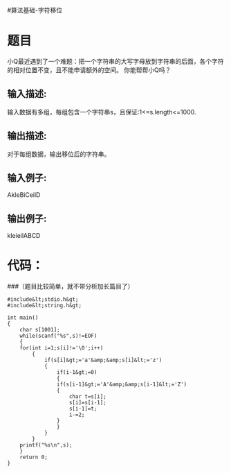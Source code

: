 #算法基础-字符移位
# 题目

小Q最近遇到了一个难题：把一个字符串的大写字母放到字符串的后面，各个字符的相对位置不变，且不能申请额外的空间。 你能帮帮小Q吗？

## 输入描述:

>  
 输入数据有多组，每组包含一个字符串s，且保证:1&lt;=s.length&lt;=1000. 


## 输出描述:

>  
 对于每组数据，输出移位后的字符串。 


## 输入例子:

>  
 AkleBiCeilD 


## 输出例子:

>  
 kleieilABCD 


# 代码：

###（题目比较简单，就不带分析加长篇目了）

```
#include&lt;stdio.h&gt;
#include&lt;string.h&gt;

int main()
{
    char s[1001];
    while(scanf("%s",s)!=EOF)
    {
    for(int i=1;s[i]!='\0';i++)
        {
            if(s[i]&gt;='a'&amp;&amp;s[i]&lt;='z')
            {
                if(i-1&gt;=0)
                {
                if(s[i-1]&gt;='A'&amp;&amp;s[i-1]&lt;='Z')
                {
                    char t=s[i];
                    s[i]=s[i-1];
                    s[i-1]=t;
                    i-=2;
                }
                }
            }
        }
    printf("%s\n",s);
    }
    return 0;
}


```